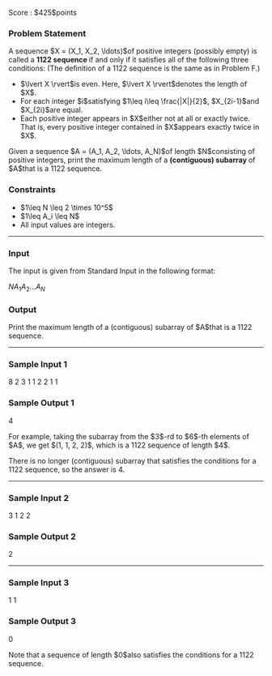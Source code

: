 
<div>

<span>

<span>

<p>
Score : $425$points
</p>

<div>

<section>

### **Problem Statement**

<p>
A sequence $X = (X_1, X_2, \ldots)$of positive integers (possibly empty) is called a 
<strong>
1122 sequence
</strong>
if and only if it satisfies all of the following three conditions: (The definition of a 1122 sequence is the same as in Problem F.)
</p>

<ul>

<li>
$\lvert X \rvert$is even. Here, $\lvert X \rvert$denotes the length of $X$.
</li>

<li>
For each integer $i$satisfying $1\leq i\leq \frac{|X|}{2}$, $X_{2i-1}$and $X_{2i}$are equal.
</li>

<li>
Each positive integer appears in $X$either not at all or exactly twice. That is, every positive integer contained in $X$appears exactly twice in $X$.
</li>

</ul>

<p>
Given a sequence $A = (A_1, A_2, \ldots, A_N)$of length $N$consisting of positive integers, print the maximum length of a 
<strong>
(contiguous) subarray
</strong>
of $A$that is a 1122 sequence.
</p>

</section>

</div>

<div>

<section>

### **Constraints**

<ul>

<li>
$1\leq N \leq 2 \times 10^5$
</li>

<li>
$1\leq A_i \leq N$
</li>

<li>
All input values are integers.
</li>

</ul>

</section>

</div>

---

<div>

<div>

<section>

### **Input**

<p>
The input is given from Standard Input in the following format:
</p>

<div>

$N$$A_1$$A_2$$\ldots$$A_N$
</div>

</section>

</div>

<div>

<section>

### **Output**

<p>
Print the maximum length of a (contiguous) subarray of $A$that is a 1122 sequence.
</p>

</section>

</div>

</div>

---

<div>

<section>

### **Sample Input 1**

<div>

8
2 3 1 1 2 2 1 1

</div>

</section>

</div>

<div>

<section>

### **Sample Output 1**

<div>

4

</div>

<p>
For example, taking the subarray from the $3$-rd to $6$-th elements of $A$, we get $(1, 1, 2, 2)$, which is a 1122 sequence of length $4$.

There is no longer (contiguous) subarray that satisfies the conditions for a 1122 sequence, so the answer is $4$.
</p>

</section>

</div>

---

<div>

<section>

### **Sample Input 2**

<div>

3
1 2 2

</div>

</section>

</div>

<div>

<section>

### **Sample Output 2**

<div>

2

</div>

</section>

</div>

---

<div>

<section>

### **Sample Input 3**

<div>

1
1

</div>

</section>

</div>

<div>

<section>

### **Sample Output 3**

<div>

0

</div>

<p>
Note that a sequence of length $0$also satisfies the conditions for a 1122 sequence.
</p>

</section>

</div>

</span>

</span>

</div>
